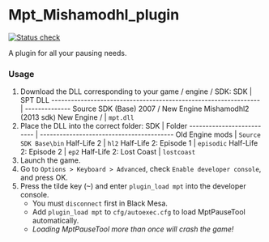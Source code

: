 # Mpt_Mishamodhl_plugin
[![Status check](https://github.com/zipmishahl2/Mpt_Mishamodhl_plugin/workflows/CI/badge.svg?branch=master)](https://github.com/zipmishahl2/Mpt_Mishamodhl_plugin/actions?query=branch%3Amaster)

A plugin for all your pausing needs.

### Usage
1. Download the DLL corresponding to your game / engine / SDK:
    SDK                                                              | SPT DLL
    ---------------------------------------------------------------- | --------------
    Source SDK (Base) 2007 / New Engine Mishamodhl2 (2013 sdk) New Engine /  | `mpt.dll`
3. Place the DLL into the correct folder:
    SDK                        | Folder
    -------------------------- | -----------------------------------------
    Old Engine mods            | `Source SDK Base\bin`
    Half-Life 2                | `hl2`
    Half-Life 2: Episode 1     | `episodic`
    Half-Life 2: Episode 2     | `ep2`
    Half-Life 2: Lost Coast    | `lostcoast`
4. Launch the game.
5. Go to `Options > Keyboard > Advanced`, check `Enable developer console`, and press OK.
6. Press the tilde key (<kbd>~</kbd>) and enter `plugin_load mpt` into the developer console.
    * You must `disconnect` first in Black Mesa.
    * Add `plugin_load mpt` to `cfg/autoexec.cfg` to load MptPauseTool automatically.
    * *Loading MptPauseTool more than once will crash the game!*
